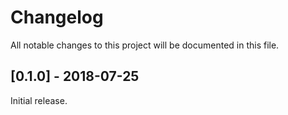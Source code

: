# Changelog
All notable changes to this project will be documented in this file.

## [0.1.0] - 2018-07-25

Initial release.